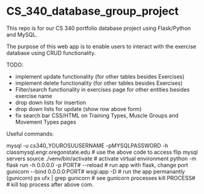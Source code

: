 # CS_340_database_group_project
This repo is for our CS 340 portfolio database project using Flask/Python and MySQL.

The purpose of this web app is to enable users to interact with the exercise database using CRUD functionality.

TODO:
- implement update functionality (for other tables besides Exercises)
- implement delete functionality (for other tables besides Exercises)
- Filter/search functionality in exercises page for other entities besides exercise name
- drop down lists for insertion
- drop down lists for update (show row above form)
- fix search bar CSS/HTML on Training Types, Muscle Groups and Movement Types pages


Useful commands:

mysql -u cs340_YOUROSUUSERNAME -pMYSQLPASSWORD -h classmysql.engr.oregonstate.edu
                                                    # use the above code to access flip mysql servers
source ./venv/bin/activate                          # activate virtual environment
python -m flask run -h 0.0.0.0 -p PORT# --reload    # run app with flask, change port
gunicorn --bind 0.0.0.0:PORT# wsgi:app -D           # run the app permanantly (gunicorn)
ps ufx | grep gunicorn                              # see gunicorn processes
kill PROCESS#                                       # kill top process after above com.
